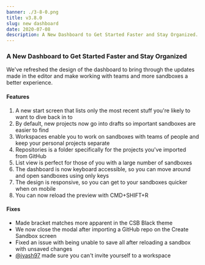 ```yaml
---
banner: ./3-8-0.png
title: v3.8.0
slug: new dashboard
date: 2020-07-08
description: A New Dashboard to Get Started Faster and Stay Organized.
---
```


### A New Dashboard to Get Started Faster and Stay Organized

We've refreshed the design of the dashboard to bring through the updates made in
the editor and make working with teams and more sandboxes a better
experience.

#### Features

1. A new start screen that lists only the most recent stuff you're likely to
   want to dive back in to
2. By default, new projects now go into drafts so important sandboxes are easier
   to find
3. Workspaces enable you to work on sandboxes with teams of people and keep your
   personal projects separate
4. Repositories is a folder specifically for the projects you've imported from
   GitHub
5. List view is perfect for those of you with a large number of sandboxes
6. The dashboard is now keyboard accessible, so you can move around and open
   sandboxes using only keys
7. The design is responsive, so you can get to your sandboxes quicker when on
   mobile
8. You can now reload the preview with CMD+SHIFT+R

#### Fixes

- Made bracket matches more apparent in the CSB Black theme
- We now close the modal after importing a GitHub repo on the Create Sandbox screen
- Fixed an issue with being unable to save all after reloading a sandbox with unsaved changes 
- [@jyash97](https://github.com/codesandbox/codesandbox-client/pull/4487) made sure you can't invite yourself to a workspace

